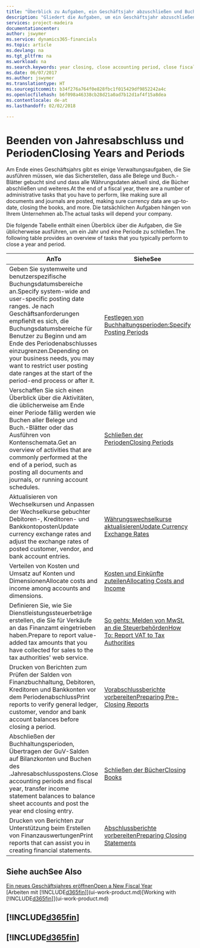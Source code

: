 ```yaml
---
title: "Überblick zu Aufgaben, ein Geschäftsjahr abzuschließen und Buchhaltungsperioden| Microsoft Docs"
description: "Gliedert die Aufgaben, um ein Geschäftsjahr abzuschließen oder Buchhaltungsperiode, beispielsweise der Belege und die Buch.-Blätter sind vergewissernd gebucht überprüfend und Bankguthaben."
services: project-madeira
documentationcenter: 
author: jswymer
ms.service: dynamics365-financials
ms.topic: article
ms.devlang: na
ms.tgt_pltfrm: na
ms.workload: na
ms.search.keywords: year closing, close accounting period, close fiscal year, bank account detailed trial balance
ms.date: 06/07/2017
ms.author: jswymer
ms.translationtype: HT
ms.sourcegitcommit: b34f276a764f0e828fbc1f015429df9852242a4c
ms.openlocfilehash: b6f098a46338cb28d21a0ad7b12d1af4f15a8dea
ms.contentlocale: de-at
ms.lasthandoff: 02/02/2018

---
```

# <a name="closing-years-and-periods"></a><span data-ttu-id="93d6d-103">Beenden von Jahresabschluss und Perioden</span><span class="sxs-lookup"><span data-stu-id="93d6d-103">Closing Years and Periods</span></span>
<span data-ttu-id="93d6d-104">Am Ende eines Geschäftsjahrs gibt es einige Verwaltungsaufgaben, die Sie ausführen müssen, wie das Sicherstellen, dass alle Belege und Buch.-Blätter gebucht sind und dass alle Währungsdaten aktuell sind, die Bücher abschließen und weiteres.</span><span class="sxs-lookup"><span data-stu-id="93d6d-104">At the end of a fiscal year, there are a number of administrative tasks that you have to perform, like making sure all documents and journals are posted, making sure currency data are up-to-date, closing the books, and more.</span></span> <span data-ttu-id="93d6d-105">Die tatsächlichen Aufgaben hängen von Ihrem Unternehmen ab.</span><span class="sxs-lookup"><span data-stu-id="93d6d-105">The actual tasks will depend your company.</span></span>

<span data-ttu-id="93d6d-106">Die folgende Tabelle enthält einen Überblick über die Aufgaben, die Sie üblicherweise ausführen, um ein Jahr und eine Periode zu schließen.</span><span class="sxs-lookup"><span data-stu-id="93d6d-106">The following table provides an overview of tasks that you typically perform to close a year and period.</span></span>

| <span data-ttu-id="93d6d-107">An</span><span class="sxs-lookup"><span data-stu-id="93d6d-107">To</span></span> | <span data-ttu-id="93d6d-108">Siehe</span><span class="sxs-lookup"><span data-stu-id="93d6d-108">See</span></span> |
| --- | --- |
| <span data-ttu-id="93d6d-109">Geben Sie systemweite und benutzerspezifische Buchungsdatumsbereiche an.</span><span class="sxs-lookup"><span data-stu-id="93d6d-109">Specify system-wide and user-specific posting date ranges.</span></span> <span data-ttu-id="93d6d-110">Je nach Geschäftsanforderungen empfiehlt es sich, die Buchungsdatumsbereiche für Benutzer zu Beginn und am Ende des Periodenabschlusses einzugrenzen.</span><span class="sxs-lookup"><span data-stu-id="93d6d-110">Depending on your business needs, you may want to restrict user posting date ranges at the start of the period-end process or after it.</span></span> |[<span data-ttu-id="93d6d-111">Festlegen von Buchhaltungsperioden:</span><span class="sxs-lookup"><span data-stu-id="93d6d-111">Specify Posting Periods</span></span>](finance-how-specify-posting-periods.md) |
| <span data-ttu-id="93d6d-112">Verschaffen Sie sich einen Überblick über die Aktivitäten, die üblicherweise am Ende einer Periode fällig werden wie Buchen aller Belege und Buch.-Blätter oder das Ausführen von Kontenschemata.</span><span class="sxs-lookup"><span data-stu-id="93d6d-112">Get an overview of activities that are commonly performed at the end of a period, such as posting all documents and journals, or running account schedules.</span></span> |[<span data-ttu-id="93d6d-113">Schließen der Perioden</span><span class="sxs-lookup"><span data-stu-id="93d6d-113">Closing Periods</span></span>](year-how-complete-period-end-processes.md) |
| <span data-ttu-id="93d6d-114">Aktualisieren von Wechselkursen und Anpassen der Wechselkurse gebuchter Debitoren-, Kreditoren- und Bankkontoposten</span><span class="sxs-lookup"><span data-stu-id="93d6d-114">Update currency exchange rates and adjust the exchange rates of posted customer, vendor, and bank account entries.</span></span> |[<span data-ttu-id="93d6d-115">Währungswechselkurse aktualisieren</span><span class="sxs-lookup"><span data-stu-id="93d6d-115">Update Currency Exchange Rates</span></span>](finance-how-update-currencies.md) |
| <span data-ttu-id="93d6d-116">Verteilen von Kosten und Umsatz auf Konten und Dimensionen</span><span class="sxs-lookup"><span data-stu-id="93d6d-116">Allocate costs and income among accounts and dimensions.</span></span> |[<span data-ttu-id="93d6d-117">Kosten und Einkünfte zuteilen</span><span class="sxs-lookup"><span data-stu-id="93d6d-117">Allocating Costs and Income</span></span>](year-allocate-costs-income.md) |
| <span data-ttu-id="93d6d-118">Definieren Sie, wie Sie Dienstleistungssteuerbeträge erstellen, die Sie für Verkäufe an das Finanzamt eingetrieben haben.</span><span class="sxs-lookup"><span data-stu-id="93d6d-118">Prepare to report value-added tax amounts that you have collected for sales to the tax authorities' web service.</span></span> |[<span data-ttu-id="93d6d-119">So gehts: Melden von MwSt. an die Steuerbehörden</span><span class="sxs-lookup"><span data-stu-id="93d6d-119">How To: Report VAT to Tax Authorities</span></span>](finance-how-report-vat.md)|
| <span data-ttu-id="93d6d-120">Drucken von Berichten zum Prüfen der Salden von Finanzbuchhaltung, Debitoren, Kreditoren und Bankkonten vor dem Periodenabschluss</span><span class="sxs-lookup"><span data-stu-id="93d6d-120">Print reports to verify general ledger, customer, vendor and bank account balances before closing a period.</span></span> |[<span data-ttu-id="93d6d-121">Vorabschlussberichte vorbereiten</span><span class="sxs-lookup"><span data-stu-id="93d6d-121">Preparing Pre-Closing Reports</span></span>](year-prepare-preclose-reports.md) |
| <span data-ttu-id="93d6d-122">Abschließen der Buchhaltungsperioden, Übertragen der GuV-Salden auf Bilanzkonten und Buchen des .Jahresabschlusspostens.</span><span class="sxs-lookup"><span data-stu-id="93d6d-122">Close accounting periods and fiscal year, transfer income statement balances to balance sheet accounts and post the year end closing entry.</span></span> |[<span data-ttu-id="93d6d-123">Schließen der Bücher</span><span class="sxs-lookup"><span data-stu-id="93d6d-123">Closing Books</span></span>](year-close-books.md) |
| <span data-ttu-id="93d6d-124">Drucken von Berichten zur Unterstützung beim Erstellen von Finanzauswertungen</span><span class="sxs-lookup"><span data-stu-id="93d6d-124">Print reports that can assist you in creating financial statements.</span></span> |[<span data-ttu-id="93d6d-125">Abschlussberichte vorbereiten</span><span class="sxs-lookup"><span data-stu-id="93d6d-125">Preparing Closing Statements</span></span>](year-prepare-close-statement.md) |

## <a name="see-also"></a><span data-ttu-id="93d6d-126">Siehe auch</span><span class="sxs-lookup"><span data-stu-id="93d6d-126">See Also</span></span>
[<span data-ttu-id="93d6d-127">Ein neues Geschäftsjahres eröffnen</span><span class="sxs-lookup"><span data-stu-id="93d6d-127">Open a New Fiscal Year</span></span>](finance-how-open-new-fiscal-year.md)  
<span data-ttu-id="93d6d-128">[Arbeiten mit [!INCLUDE[d365fin](includes/d365fin_md.md)]](ui-work-product.md)</span><span class="sxs-lookup"><span data-stu-id="93d6d-128">[Working with [!INCLUDE[d365fin](includes/d365fin_md.md)]](ui-work-product.md)</span></span>

## [!INCLUDE[d365fin](includes/free_trial_md.md)]  
## [!INCLUDE[d365fin](includes/training_link_md.md)]

